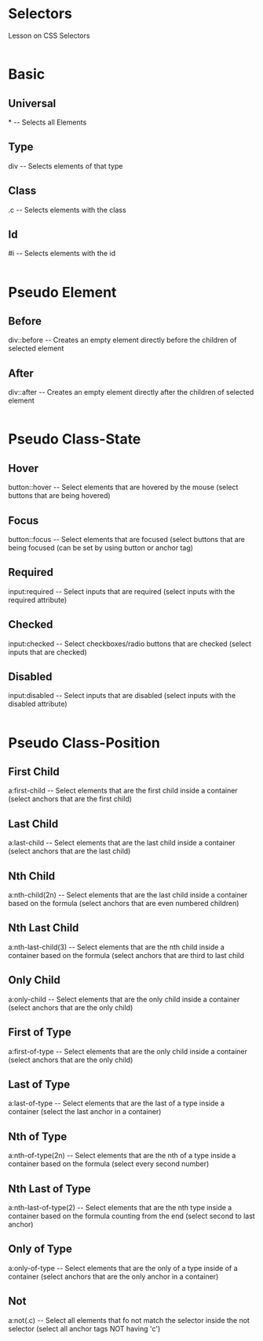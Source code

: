 <!--Start of Website Content-->
<html>
    <head>
    <link rel="stylesheet" href="cu.css">
    </head>
    <body>
<div class="index-header">
    <h1>Selectors</h1>
    <p>Lesson on CSS Selectors</p>
</div>

<div class="column">
<h1>Basic</h1>

<h2>Universal</h2>
<p>* -- Selects all Elements</p>

<h2>Type</h2>
<p>div -- Selects elements of that type</p>

<h2>Class</h2>
<p>.c -- Selects elements with the class</p>

<h2>Id</h2>
<p>#i -- Selects elements with the id</p>

</div>

<div class="column">
<h1>Pseudo Element</h1>

<h2>Before</h2>
<p>div::before -- Creates an empty element directly before the children of selected element</p>

<h2>After</h2>
<p>div::after -- Creates an empty element directly after the children of selected element </p>

</div>

<div class="column">
<h1>Pseudo Class-State</h1>

<h2>Hover</h2>
<p>button::hover -- Select elements that are hovered by the mouse (select buttons that are being hovered)</p>

<h2>Focus</h2>
<p>button::focus -- Select elements that are focused (select buttons that are being focused (can be set by using button or anchor tag)</p>

<h2>Required</h2>
<p>input:required -- Select inputs that are required (select inputs with the required attribute)</p>

<h2>Checked</h2>
<p>input:checked -- Select checkboxes/radio buttons that are checked (select inputs that are checked)</p>

<h2>Disabled</h2>
<p>input:disabled -- Select inputs that are disabled (select inputs with the disabled attribute)</p>
</div>

<div class="column">
<h1>Pseudo Class-Position</h1>

<h2>First Child</h2>
<p>a:first-child -- Select elements that are the first child inside a container (select anchors that are the first child)</p>

<h2>Last Child</h2>
<p>a:last-child -- Select elements that are the last child inside a container (select anchors that are the last child)</p>

<h2>Nth Child</h2>
<p>a:nth-child(2n) -- Select elements that are the last child inside a container based on the formula (select anchors that are even numbered children)</p>

<h2>Nth Last Child</h2>
<p>a:nth-last-child(3) -- Select elements that are the nth child inside a container based on the formula (select anchors that are third to last child</p>

<h2>Only Child</h2>
<p>a:only-child -- Select elements that are the only child inside a container (select anchors that are the only child)</p>

<h2>First of Type</h2>
<p>a:first-of-type -- Select elements that are the only child inside a container (select anchors that are the only child)</p>

<h2>Last of Type</h2>
<p>a:last-of-type -- Select elements that are the last of a type inside a container (select the last anchor in a container)</p>

<h2>Nth of Type</h2>
<p>a:nth-of-type(2n) -- Select elements that are the nth of a type inside a container based on the formula (select every second number)</p>

<h2>Nth Last of Type</h2>
<p>a:nth-last-of-type(2) -- Select elements that are the nth type inside a container based on the formula counting from the end (select second to last anchor)</p>

<h2>Only of Type</h2>
<p>a:only-of-type -- Select elements that are the only of a type inside of a container (select anchors that are the only anchor in a container)</p>

<h2>Not</h2>
<p>a:not(.c) -- Select all elements that fo not match the selector inside the not selector (select all anchor tags NOT having 'c')</p>

</div>
</body>
